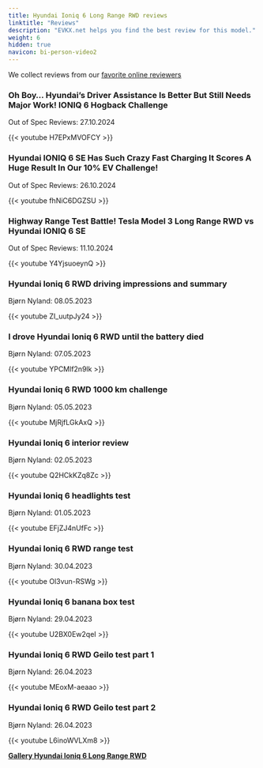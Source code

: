 ```yaml
---
title: Hyundai Ioniq 6 Long Range RWD reviews
linktitle: "Reviews"
description: "EVKX.net helps you find the best review for this model."
weight: 6
hidden: true
navicon: bi-person-video2
---
```

We collect reviews from our [favorite online reviewers](../../../../../guides/evreviewers/)

<div class="container text-center shadow p-2 pe-4 mb-5 bg-body-tertiary rounded border">
<h3>Oh Boy… Hyundai’s Driver Assistance Is Better But Still Needs Major Work! IONIQ 6 Hogback Challenge</h3>
<p>Out of Spec Reviews: 27.10.2024</p>

{{< youtube H7EPxMVOFCY >}}

</div>
<div class="container text-center shadow p-2 pe-4 mb-5 bg-body-tertiary rounded border">
<h3>Hyundai IONIQ 6 SE Has Such Crazy Fast Charging It Scores A Huge Result In Our 10% EV Challenge!</h3>
<p>Out of Spec Reviews: 26.10.2024</p>

{{< youtube fhNiC6DGZSU >}}

</div>
<div class="container text-center shadow p-2 pe-4 mb-5 bg-body-tertiary rounded border">
<h3>Highway Range Test Battle! Tesla Model 3 Long Range RWD vs Hyundai IONIQ 6 SE</h3>
<p>Out of Spec Reviews: 11.10.2024</p>

{{< youtube Y4YjsuoeynQ >}}

</div>
<div class="container text-center shadow p-2 pe-4 mb-5 bg-body-tertiary rounded border">
<h3>Hyundai Ioniq 6 RWD driving impressions and summary</h3>
<p>Bjørn Nyland: 08.05.2023</p>

{{< youtube ZI_uutpJy24 >}}

</div>
<div class="container text-center shadow p-2 pe-4 mb-5 bg-body-tertiary rounded border">
<h3>I drove Hyundai Ioniq 6 RWD until the battery died</h3>
<p>Bjørn Nyland: 07.05.2023</p>

{{< youtube YPCMlf2n9lk >}}

</div>
<div class="container text-center shadow p-2 pe-4 mb-5 bg-body-tertiary rounded border">
<h3>Hyundai Ioniq 6 RWD 1000 km challenge</h3>
<p>Bjørn Nyland: 05.05.2023</p>

{{< youtube MjRjfLGkAxQ >}}

</div>
<div class="container text-center shadow p-2 pe-4 mb-5 bg-body-tertiary rounded border">
<h3>Hyundai Ioniq 6 interior review</h3>
<p>Bjørn Nyland: 02.05.2023</p>

{{< youtube Q2HCkKZq8Zc >}}

</div>
<div class="container text-center shadow p-2 pe-4 mb-5 bg-body-tertiary rounded border">
<h3>Hyundai Ioniq 6 headlights test</h3>
<p>Bjørn Nyland: 01.05.2023</p>

{{< youtube EFjZJ4nUfFc >}}

</div>
<div class="container text-center shadow p-2 pe-4 mb-5 bg-body-tertiary rounded border">
<h3>Hyundai Ioniq 6 RWD range test</h3>
<p>Bjørn Nyland: 30.04.2023</p>

{{< youtube Ol3vun-RSWg >}}

</div>
<div class="container text-center shadow p-2 pe-4 mb-5 bg-body-tertiary rounded border">
<h3>Hyundai Ioniq 6 banana box test</h3>
<p>Bjørn Nyland: 29.04.2023</p>

{{< youtube U2BX0Ew2qeI >}}

</div>
<div class="container text-center shadow p-2 pe-4 mb-5 bg-body-tertiary rounded border">
<h3>Hyundai Ioniq 6 RWD Geilo test part 1</h3>
<p>Bjørn Nyland: 26.04.2023</p>

{{< youtube MEoxM-aeaao >}}

</div>
<div class="container text-center shadow p-2 pe-4 mb-5 bg-body-tertiary rounded border">
<h3>Hyundai Ioniq 6 RWD Geilo test part 2</h3>
<p>Bjørn Nyland: 26.04.2023</p>

{{< youtube L6inoWVLXm8 >}}

</div>
<div class="mt-3 mb-3">
<a href="../gallery/" class="text-decoration-none text-black">
<strong><i class="bi-arrow-left"></i>Gallery  </strong>
</a>
<a href="../" class="text-decoration-none text-black float-end">
<strong>Hyundai Ioniq 6 Long Range RWD <i class="bi-arrow-right"></i></strong>
</a>
</div>
